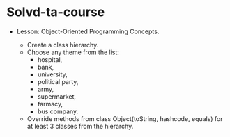 # Solvd-ta-course
- Lesson: Object-Oriented Programming Concepts.

  - Create a class hierarchy. 
  - Choose any theme from the list: 
    - hospital, 
    - bank, 
    - university, 
    - political party, 
    - army, 
    - supermarket, 
    - farmacy, 
    - bus company.
  - Override methods from class Object(toString, hashcode, equals) for at least 3 classes from the hierarchy.
